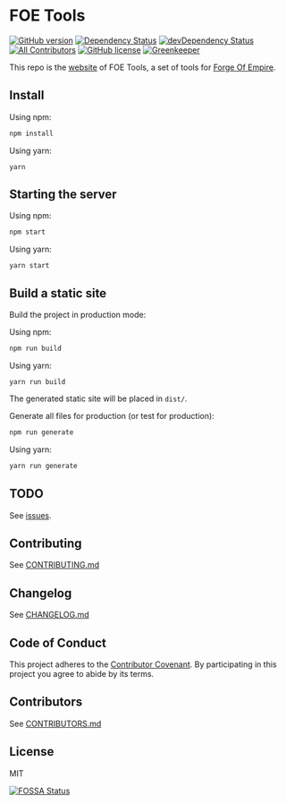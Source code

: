 # FOE Tools
[![GitHub version](https://badge.fury.io/gh/FOE-Tools%2FFOE-Tools.github.io.svg?style=flat-square)](https://badge.fury.io/gh/FOE-Tools%2FFOE-Tools.github.io) [![Dependency Status](https://david-dm.org/FOE-Tools/FOE-Tools.github.io/status.svg?style=flat-square)](https://david-dm.org/FOE-Tools/FOE-Tools.github.io/) [![devDependency Status](https://david-dm.org/FOE-Tools/FOE-Tools.github.io/dev-status.svg?style=flat-square)](https://david-dm.org/FOE-Tools/FOE-Tools.github.io/?type=dev)
[![All Contributors](https://img.shields.io/badge/all_contributors-19-orange.svg?style=flat-square)](#contributors) [![GitHub license](https://img.shields.io/github/license/FOE-Tools/FOE-Tools.github.io.svg?style=flat-square)](https://github.com/FOE-Tools/FOE-Tools.github.io/blob/master/LICENSE) [![Greenkeeper](https://badges.greenkeeper.io/nuxt-community/nuxtent-module.svg?style=flat-square)](https://greenkeeper.io/)

This repo is the [website](https://foe-tools.github.io/) of FOE Tools, a set of tools for [Forge Of Empire](https://forgeofempires.com).

## Install

Using npm:

```bash
npm install
```

Using yarn:

```
yarn
```

## Starting the server

Using npm:

```bash
npm start
```

Using yarn:

```
yarn start
```



## Build a static site
Build the project in production mode:

Using npm:

```bash
npm run build
```

Using yarn:

```
yarn run build
```



The generated static site will be placed in `dist/`.



Generate all files for production (or test for production):

```bash
npm run generate
```

Using yarn:

```bash
yarn run generate
```



## TODO

See [issues](https://github.com/FOE-Tools/FOE-Tools.github.io/issues).



## Contributing

See [CONTRIBUTING.md](https://github.com/FOE-Tools/FOE-Tools.github.io/blob/dev/CONTRIBUTING.md)



## Changelog

See [CHANGELOG.md](https://github.com/FOE-Tools/FOE-Tools.github.io/blob/dev/CHANGELOG.md)



## Code of Conduct

This project adheres to the [Contributor Covenant](https://www.contributor-covenant.org/). By participating in this project you agree to abide by its terms.



## Contributors

See [CONTRIBUTORS.md](https://github.com/FOE-Tools/FOE-Tools.github.io/blob/dev/CONTRIBUTORS.md)



## License

MIT


[![FOSSA Status](https://app.fossa.io/api/projects/git%2Bgithub.com%2FFOE-Tools%2FFOE-Tools.github.io.svg?type=large)](https://app.fossa.io/projects/git%2Bgithub.com%2FFOE-Tools%2FFOE-Tools.github.io?ref=badge_large)
